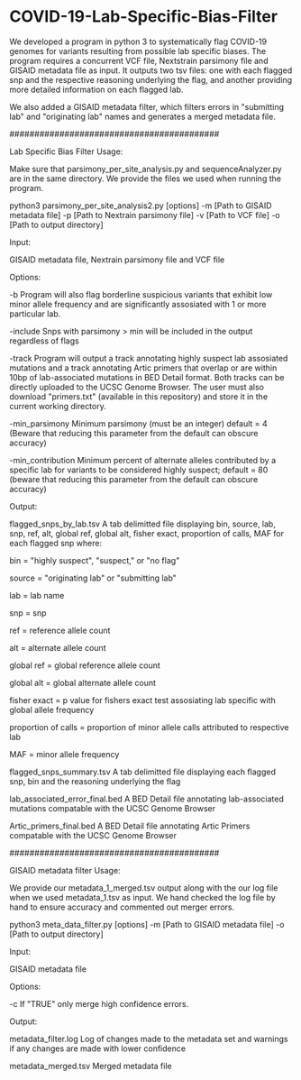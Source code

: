 # COVID-19-Lab-Specific-Bias-Filter
We developed a program in python 3 to systematically flag COVID-19 genomes for variants resulting from possible lab specific biases. The program requires a concurrent VCF file, Nextstrain parsimony file and GISAID metadata file as input. It outputs two tsv files: one with each flagged snp and the respective reasoning underlying the flag, and another providing more detailed information on each flagged lab.

We also added a GISAID metadata filter, which filters errors in "submitting lab" and "originating lab" names and generates a merged metadata file.

##########################################

Lab Specific Bias Filter Usage:

Make sure that parsimony_per_site_analysis.py and sequenceAnalyzer.py are in the same directory. We provide the files we used when running the program.

python3 parsimony_per_site_analysis2.py [options] -m [Path to GISAID metadata file] -p [Path to Nextrain parsimony file] -v [Path to VCF file] -o [Path to output directory]

Input:

GISAID metadata file, Nextrain parsimony file and VCF file

Options:

-b                   Program will also flag borderline suspicious variants that exhibit low minor allele frequency and are                          significantly assosiated with 1 or more particular lab.

-include             Snps with parsimony > min will be included in the output regardless of flags

-track               Program will output a track annotating highly suspect lab assosiated mutations and a track annotating                          Artic primers that overlap or are within 10bp of lab-associated mutations in BED Detail format. Both                          tracks can be directly uploaded to the UCSC Genome Browser. The user must also download "primers.txt"                          (available in this repository) and store it in the current working directory.

-min_parsimony       Minimum parsimony (must be an integer) default = 4 (Beware that reducing this parameter from the default
                     can obscure accuracy)

-min_contribution    Minimum percent of alternate alleles contributed by a
                     specific lab for variants to be considered highly
                     suspect; default = 80 (beware that reducing this
                     parameter from the default can obscure accuracy)

Output:

flagged_snps_by_lab.tsv    A tab delimitted file displaying bin, source, lab, snp, ref, alt, global ref, global alt, fisher                              exact, proportion of calls, MAF for each flagged snp where:

bin = "highly suspect", "suspect," or "no flag" 

source = "originating lab" or "submitting lab"

lab = lab name

snp = snp

ref = reference allele count

alt = alternate allele count

global ref = global reference allele count

global alt = global alternate allele count

fisher exact = p value for fishers exact test assosiating lab specific with global allele frequency

proportion of calls = proportion of minor allele calls attributed to respective lab

MAF = minor allele frequency

flagged_snps_summary.tsv   A tab delimitted file displaying each flagged snp, bin and the reasoning underlying the flag

lab_associated_error_final.bed     A BED Detail file annotating lab-associated mutations compatable with the UCSC Genome                                        Browser

Artic_primers_final.bed     A BED Detail file annotating Artic Primers compatable with the UCSC Genome Browser

##########################################

GISAID metadata filter Usage:

We provide our metadata_1_merged.tsv output along with the our log file when we used metadata_1.tsv as input. We hand checked the log file by hand to ensure accuracy and commented out merger errors.

python3 meta_data_filter.py [options] -m [Path to GISAID metadata file] -o [Path to output directory]

Input:

GISAID metadata file

Options:

-c     If "TRUE" only merge high confidence errors.

Output:

metadata_filter.log     Log of changes made to the metadata set and warnings if any changes are made with lower confidence

metadata_merged.tsv     Merged metadata file


